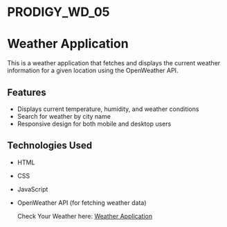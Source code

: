 # PRODIGY_WD_05
# Weather Application

This is a weather application that fetches and displays the current weather information for a given location using the OpenWeather API.

## Features

- Displays current temperature, humidity, and weather conditions
- Search for weather by city name
- Responsive design for both mobile and desktop users

## Technologies Used

- HTML
- CSS
- JavaScript
- OpenWeather API (for fetching weather data)

  Check Your Weather here: <a href = "https://sarubala-msbala4455.github.io/PRODIGY_WD_05/">Weather Application</a>

  
